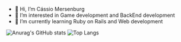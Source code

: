 - 👋 Hi, I’m Cássio Mersenburg
- 👀 I’m interested in Game development and BackEnd development 
- 🌱 I’m currently learning Ruby on Rails and Web development



![Anurag's GitHub stats](https://github-readme-stats.vercel.app/api?username=Mersenburg&show_icons=true&theme=dark&count_private=true&card_width=450)
![Top Langs](https://github-readme-stats.vercel.app/api/top-langs/?username=Mersenburg&theme=dark&langs_count=7&hide=roff&layout=compact&card_width=400)

<!---
Mersenburg/Mersenburg is a ✨ special ✨ repository because its `README.md` (this file) appears on your GitHub profile.
You can click the Preview link to take a look at your changes.
--->
